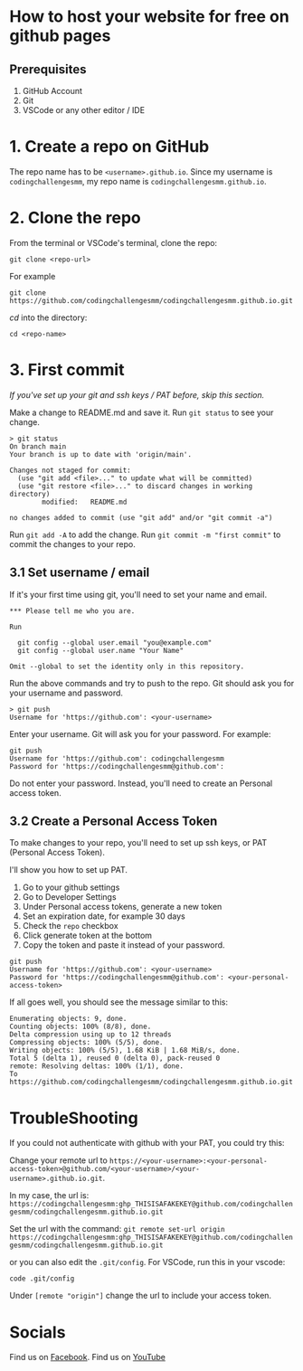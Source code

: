 # How to host your website for free on github pages

## Prerequisites

1. GitHub Account
2. Git
3. VSCode or any other editor / IDE

# 1. Create a repo on GitHub

The repo name has to be `<username>.github.io`. Since my username is `codingchallengesmm`, my repo name is `codingchallengesmm.github.io`.


# 2. Clone the repo

From the terminal or VSCode's terminal, clone the repo:

`git clone <repo-url>`

For example

`git clone https://github.com/codingchallengesmm/codingchallengesmm.github.io.git`

*cd* into the directory:

`cd <repo-name>`

# 3. First commit

*If you've set up your git and ssh keys / PAT before, skip this section.*

Make a change to README.md and save it. Run `git status` to see your change.
```
> git status
On branch main
Your branch is up to date with 'origin/main'.

Changes not staged for commit:
  (use "git add <file>..." to update what will be committed)
  (use "git restore <file>..." to discard changes in working directory)
        modified:   README.md

no changes added to commit (use "git add" and/or "git commit -a")
```

Run `git add -A` to add the change.
Run `git commit -m "first commit"` to commit the changes to your repo.

## 3.1 Set username / email
If it's your first time using git, you'll need to set your name and email.

```
*** Please tell me who you are.

Run

  git config --global user.email "you@example.com"
  git config --global user.name "Your Name"

Omit --global to set the identity only in this repository.
```

Run the above commands and try to push to the repo. Git should ask you for your username and password.

```
> git push
Username for 'https://github.com': <your-username>
```

Enter your username. Git will ask you for your password. For example:

```
git push
Username for 'https://github.com': codingchallengesmm
Password for 'https://codingchallengesmm@github.com':
```

Do not enter your password. Instead, you'll need to create an Personal access token.

## 3.2 Create a Personal Access Token

To make changes to your repo, you'll need to set up ssh keys, or PAT (Personal Access Token).

I'll show you how to set up PAT.
1. Go to your github settings
2. Go to Developer Settings
3. Under Personal access tokens, generate a new token
4. Set an expiration date, for example 30 days
5. Check the `repo` checkbox
6. Click generate token at the bottom
7. Copy the token and paste it instead of your password.

```
git push
Username for 'https://github.com': <your-username>
Password for 'https://codingchallengesmm@github.com': <your-personal-access-token>
```

If all goes well, you should see the message similar to this:

```
Enumerating objects: 9, done.
Counting objects: 100% (8/8), done.
Delta compression using up to 12 threads
Compressing objects: 100% (5/5), done.
Writing objects: 100% (5/5), 1.68 KiB | 1.68 MiB/s, done.
Total 5 (delta 1), reused 0 (delta 0), pack-reused 0
remote: Resolving deltas: 100% (1/1), done.
To https://github.com/codingchallengesmm/codingchallengesmm.github.io.git
```

# TroubleShooting

If you could not authenticate with github with your PAT, you could try this:

Change your remote url to `https://<your-username>:<your-personal-access-token>@github.com/<your-username>/<your-username>.github.io.git`.

In my case, the url is: `https://codingchallengesmm:ghp_THISISAFAKEKEY@github.com/codingchallengesmm/codingchallengesmm.github.io.git`

Set the url with the command:
`git remote set-url origin https://codingchallengesmm:ghp_THISISAFAKEKEY@github.com/codingchallengesmm/codingchallengesmm.github.io.git`

or you can also edit the `.git/config`. For VSCode, run this in your vscode:

```
code .git/config
```
Under `[remote "origin"]` change the url to include your access token.

# Socials

Find us on [Facebook](https://fb.me/codingchallengesmm).
Find us on [YouTube](https://www.youtube.com/channel/UCdC2Whv4_Aa_QCR9VM-Xcwg)